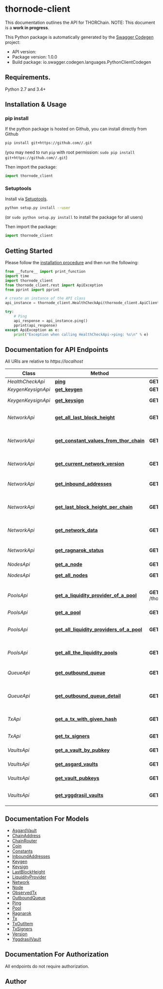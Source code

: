 # thornode-client
This documentation outlines the API for THORChain.  NOTE: This document is a **work in progress**.

This Python package is automatically generated by the [Swagger Codegen](https://github.com/swagger-api/swagger-codegen) project:

- API version: 
- Package version: 1.0.0
- Build package: io.swagger.codegen.languages.PythonClientCodegen

## Requirements.

Python 2.7 and 3.4+

## Installation & Usage
### pip install

If the python package is hosted on Github, you can install directly from Github

```sh
pip install git+https://github.com//.git
```
(you may need to run `pip` with root permission: `sudo pip install git+https://github.com//.git`)

Then import the package:
```python
import thornode_client 
```

### Setuptools

Install via [Setuptools](http://pypi.python.org/pypi/setuptools).

```sh
python setup.py install --user
```
(or `sudo python setup.py install` to install the package for all users)

Then import the package:
```python
import thornode_client
```

## Getting Started

Please follow the [installation procedure](#installation--usage) and then run the following:

```python
from __future__ import print_function
import time
import thornode_client
from thornode_client.rest import ApiException
from pprint import pprint

# create an instance of the API class
api_instance = thornode_client.HealthCheckApi(thornode_client.ApiClient(configuration))

try:
    # Ping
    api_response = api_instance.ping()
    pprint(api_response)
except ApiException as e:
    print("Exception when calling HealthCheckApi->ping: %s\n" % e)

```

## Documentation for API Endpoints

All URIs are relative to *https://localhost*

Class | Method | HTTP request | Description
------------ | ------------- | ------------- | -------------
*HealthCheckApi* | [**ping**](docs/HealthCheckApi.md#ping) | **GET** /thorchain/ping | Ping
*KeygenKeysignApi* | [**get_keygen**](docs/KeygenKeysignApi.md#get_keygen) | **GET** /thorchain/keygen/{height}/{pubkey} | Get Keygen
*KeygenKeysignApi* | [**get_keysign**](docs/KeygenKeysignApi.md#get_keysign) | **GET** /thorchain/keysign/{height}/{pubkey} | Get Keysign
*NetworkApi* | [**get_all_last_block_height**](docs/NetworkApi.md#get_all_last_block_height) | **GET** /thorchain/lastblock | Get all last block height
*NetworkApi* | [**get_constant_values_from_thor_chain**](docs/NetworkApi.md#get_constant_values_from_thor_chain) | **GET** /thorchain/constants | Get constant values from THORChain
*NetworkApi* | [**get_current_network_version**](docs/NetworkApi.md#get_current_network_version) | **GET** /thorchain/version | Get current network version
*NetworkApi* | [**get_inbound_addresses**](docs/NetworkApi.md#get_inbound_addresses) | **GET** /thorchain/inbound_addresses | Get inbound addresses
*NetworkApi* | [**get_last_block_height_per_chain**](docs/NetworkApi.md#get_last_block_height_per_chain) | **GET** /thorchain/lastblock/{chain} | Get last block height per chain
*NetworkApi* | [**get_network_data**](docs/NetworkApi.md#get_network_data) | **GET** /thorchain/network | Get network data
*NetworkApi* | [**get_ragnarok_status**](docs/NetworkApi.md#get_ragnarok_status) | **GET** /thorchain/ragnarok | Get Ragnarok status
*NodesApi* | [**get_a_node**](docs/NodesApi.md#get_a_node) | **GET** /thorchain/node/{node_address} | Get a node
*NodesApi* | [**get_all_nodes**](docs/NodesApi.md#get_all_nodes) | **GET** /thorchain/nodes | Get all nodes
*PoolsApi* | [**get_a_liquidity_provider_of_a_pool**](docs/PoolsApi.md#get_a_liquidity_provider_of_a_pool) | **GET** /thorchain/pool/{asset}/liquidity_provider/{address} | Get a liquidity provider of a pool
*PoolsApi* | [**get_a_pool**](docs/PoolsApi.md#get_a_pool) | **GET** /thorchain/pool/{asset} | Get a pool
*PoolsApi* | [**get_all_liquidity_providers_of_a_pool**](docs/PoolsApi.md#get_all_liquidity_providers_of_a_pool) | **GET** /thorchain/pool/{asset}/liquidity_providers | Get all liquidity providers of a pool
*PoolsApi* | [**get_all_the_liquidity_pools**](docs/PoolsApi.md#get_all_the_liquidity_pools) | **GET** /thorchain/pools | Get all the liquidity pools
*QueueApi* | [**get_outbound_queue**](docs/QueueApi.md#get_outbound_queue) | **GET** /thorchain/queue | Get outbound queue
*QueueApi* | [**get_outbound_queue_detail**](docs/QueueApi.md#get_outbound_queue_detail) | **GET** /thorchain/queue/outbound | Get outbound queue detail
*TxApi* | [**get_a_tx_with_given_hash**](docs/TxApi.md#get_a_tx_with_given_hash) | **GET** /thorchain/tx/{hash} | Get a tx with given hash
*TxApi* | [**get_tx_signers**](docs/TxApi.md#get_tx_signers) | **GET** /thorchain/tx/{hash}/signers | Get tx signers
*VaultsApi* | [**get_a_vault_by_pubkey**](docs/VaultsApi.md#get_a_vault_by_pubkey) | **GET** /thorchain/vault/{pubkey} | Get a vault by pubkey
*VaultsApi* | [**get_asgard_vaults**](docs/VaultsApi.md#get_asgard_vaults) | **GET** /thorchain/vaults/asgard | Get Asgard vaults
*VaultsApi* | [**get_vault_pubkeys**](docs/VaultsApi.md#get_vault_pubkeys) | **GET** /thorchain/vaults/pubkeys | Get vault pubkeys
*VaultsApi* | [**get_yggdrasil_vaults**](docs/VaultsApi.md#get_yggdrasil_vaults) | **GET** /thorchain/vaults/yggdrasil | Get Yggdrasil vaults


## Documentation For Models

 - [AsgardVault](docs/AsgardVault.md)
 - [ChainAddress](docs/ChainAddress.md)
 - [ChainRouter](docs/ChainRouter.md)
 - [Coin](docs/Coin.md)
 - [Constants](docs/Constants.md)
 - [InboundAddresses](docs/InboundAddresses.md)
 - [Keygen](docs/Keygen.md)
 - [Keysign](docs/Keysign.md)
 - [LastBlockHeight](docs/LastBlockHeight.md)
 - [LiquidityProvider](docs/LiquidityProvider.md)
 - [Network](docs/Network.md)
 - [Node](docs/Node.md)
 - [ObservedTx](docs/ObservedTx.md)
 - [OutboundQueue](docs/OutboundQueue.md)
 - [Ping](docs/Ping.md)
 - [Pool](docs/Pool.md)
 - [Ragnarok](docs/Ragnarok.md)
 - [Tx](docs/Tx.md)
 - [TxOutItem](docs/TxOutItem.md)
 - [TxSigners](docs/TxSigners.md)
 - [Version](docs/Version.md)
 - [YggdrasilVault](docs/YggdrasilVault.md)


## Documentation For Authorization

 All endpoints do not require authorization.


## Author




